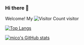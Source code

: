 ### Hi there 👋

<!--
**HuayuanSong/HuayuanSong** is a ✨ _special_ ✨ repository because its `README.md` (this file) appears on your GitHub profile.

Here are some ideas to get you started:

- 🔭 I’m currently working on ...
- 🌱 I’m currently learning ...
- 👯 I’m looking to collaborate on ...
- 🤔 I’m looking for help with ...
- 💬 Ask me about ...
- 📫 How to reach me: ...
- 😄 Pronouns: ...
- ⚡ Fun fact: ...
-->
Welcome! My ![Visitor Count](https://profile-counter.glitch.me/HuayuanSong/count.svg) visitor

[![Top Langs](https://github-readme-stats.vercel.app/api/top-langs/?username=HuayuanSong&layout=compact)](https://github.com/HuayuanSong/github-readme-stats)

[![mico's GitHub stats](https://github-readme-stats.vercel.app/api?username=HuayuanSong&show_icons=true&theme=dracula)](https://github.com/HuayuanSong/github-readme-stats)
